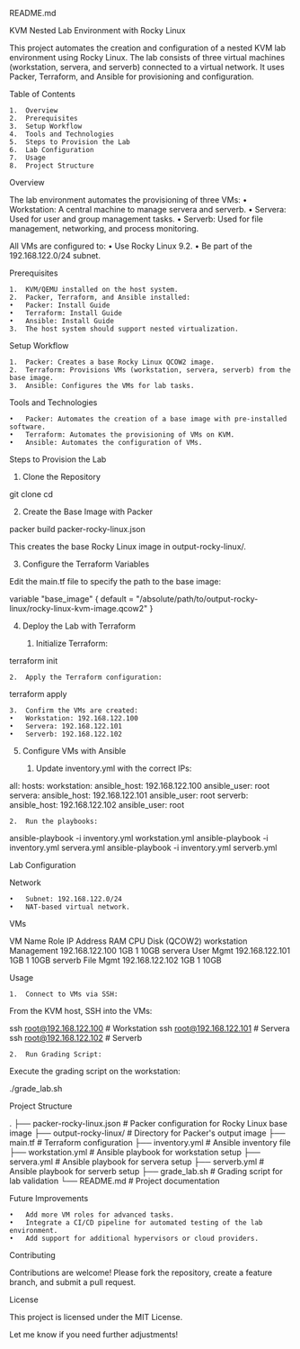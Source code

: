 README.md

KVM Nested Lab Environment with Rocky Linux

This project automates the creation and configuration of a nested KVM lab environment using Rocky Linux. The lab consists of three virtual machines (workstation, servera, and serverb) connected to a virtual network. It uses Packer, Terraform, and Ansible for provisioning and configuration.

Table of Contents

	1.	Overview
	2.	Prerequisites
	3.	Setup Workflow
	4.	Tools and Technologies
	5.	Steps to Provision the Lab
	6.	Lab Configuration
	7.	Usage
	8.	Project Structure

Overview

The lab environment automates the provisioning of three VMs:
	•	Workstation: A central machine to manage servera and serverb.
	•	Servera: Used for user and group management tasks.
	•	Serverb: Used for file management, networking, and process monitoring.

All VMs are configured to:
	•	Use Rocky Linux 9.2.
	•	Be part of the 192.168.122.0/24 subnet.

Prerequisites

	1.	KVM/QEMU installed on the host system.
	2.	Packer, Terraform, and Ansible installed:
	•	Packer: Install Guide
	•	Terraform: Install Guide
	•	Ansible: Install Guide
	3.	The host system should support nested virtualization.

Setup Workflow

	1.	Packer: Creates a base Rocky Linux QCOW2 image.
	2.	Terraform: Provisions VMs (workstation, servera, serverb) from the base image.
	3.	Ansible: Configures the VMs for lab tasks.

Tools and Technologies

	•	Packer: Automates the creation of a base image with pre-installed software.
	•	Terraform: Automates the provisioning of VMs on KVM.
	•	Ansible: Automates the configuration of VMs.

Steps to Provision the Lab

1. Clone the Repository

git clone <repository-url>
cd <repository-directory>

2. Create the Base Image with Packer

packer build packer-rocky-linux.json

This creates the base Rocky Linux image in output-rocky-linux/.

3. Configure the Terraform Variables

Edit the main.tf file to specify the path to the base image:

variable "base_image" {
  default = "/absolute/path/to/output-rocky-linux/rocky-linux-kvm-image.qcow2"
}

4. Deploy the Lab with Terraform

	1.	Initialize Terraform:

terraform init


	2.	Apply the Terraform configuration:

terraform apply


	3.	Confirm the VMs are created:
	•	Workstation: 192.168.122.100
	•	Servera: 192.168.122.101
	•	Serverb: 192.168.122.102

5. Configure VMs with Ansible

	1.	Update inventory.yml with the correct IPs:

all:
  hosts:
    workstation:
      ansible_host: 192.168.122.100
      ansible_user: root
    servera:
      ansible_host: 192.168.122.101
      ansible_user: root
    serverb:
      ansible_host: 192.168.122.102
      ansible_user: root


	2.	Run the playbooks:

ansible-playbook -i inventory.yml workstation.yml
ansible-playbook -i inventory.yml servera.yml
ansible-playbook -i inventory.yml serverb.yml

Lab Configuration

Network

	•	Subnet: 192.168.122.0/24
	•	NAT-based virtual network.

VMs

VM Name	Role	IP Address	RAM	CPU	Disk (QCOW2)
workstation	Management	192.168.122.100	1GB	1	10GB
servera	User Mgmt	192.168.122.101	1GB	1	10GB
serverb	File Mgmt	192.168.122.102	1GB	1	10GB

Usage

	1.	Connect to VMs via SSH:
From the KVM host, SSH into the VMs:

ssh root@192.168.122.100  # Workstation
ssh root@192.168.122.101  # Servera
ssh root@192.168.122.102  # Serverb


	2.	Run Grading Script:
Execute the grading script on the workstation:

./grade_lab.sh

Project Structure

.
├── packer-rocky-linux.json       # Packer configuration for Rocky Linux base image
├── output-rocky-linux/           # Directory for Packer's output image
├── main.tf                       # Terraform configuration
├── inventory.yml                 # Ansible inventory file
├── workstation.yml               # Ansible playbook for workstation setup
├── servera.yml                   # Ansible playbook for servera setup
├── serverb.yml                   # Ansible playbook for serverb setup
├── grade_lab.sh                  # Grading script for lab validation
└── README.md                     # Project documentation

Future Improvements

	•	Add more VM roles for advanced tasks.
	•	Integrate a CI/CD pipeline for automated testing of the lab environment.
	•	Add support for additional hypervisors or cloud providers.

Contributing

Contributions are welcome! Please fork the repository, create a feature branch, and submit a pull request.

License

This project is licensed under the MIT License.

Let me know if you need further adjustments!